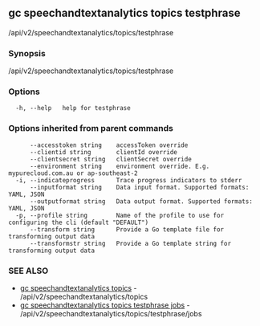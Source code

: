 ## gc speechandtextanalytics topics testphrase

/api/v2/speechandtextanalytics/topics/testphrase

### Synopsis

/api/v2/speechandtextanalytics/topics/testphrase

### Options

```
  -h, --help   help for testphrase
```

### Options inherited from parent commands

```
      --accesstoken string    accessToken override
      --clientid string       clientId override
      --clientsecret string   clientSecret override
      --environment string    environment override. E.g. mypurecloud.com.au or ap-southeast-2
  -i, --indicateprogress      Trace progress indicators to stderr
      --inputformat string    Data input format. Supported formats: YAML, JSON
      --outputformat string   Data output format. Supported formats: YAML, JSON
  -p, --profile string        Name of the profile to use for configuring the cli (default "DEFAULT")
      --transform string      Provide a Go template file for transforming output data
      --transformstr string   Provide a Go template string for transforming output data
```

### SEE ALSO

* [gc speechandtextanalytics topics](gc_speechandtextanalytics_topics.html)	 - /api/v2/speechandtextanalytics/topics
* [gc speechandtextanalytics topics testphrase jobs](gc_speechandtextanalytics_topics_testphrase_jobs.html)	 - /api/v2/speechandtextanalytics/topics/testphrase/jobs


